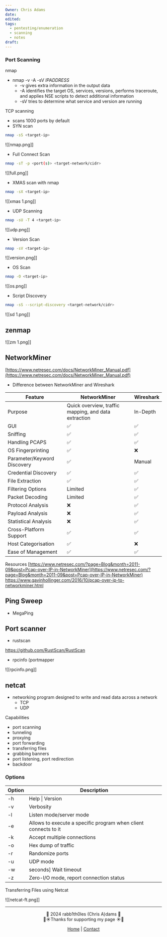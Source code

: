 ```yaml
---
Owner: Chris Adams
date: 
edited: 
tags:
  - pentesting/enumeration
  - scanning
  - notes
draft:
---
```

### Port Scanning

nmap
- nmap -v -A -sV _IPADDRESS_
    - -v gives extra information in the output data
    - -A identifies the target OS, services, versions, performs traceroute, and applies NSE scripts to detect additional information
    - -sV tries to determine what service and version are running

TCP scanning

- scans 1000 ports by default
- SYN scan
```bash
nmap -sS <target-ip>
```
![[nmap.png]]

 - Full Connect Scan
```bash
nmap -sT -p <port(s)> <target-network/cidr>
```
 ![[full.png]]
 
- XMAS scan with nmap
```bash
nmap -sX <target-ip>
```
![[xmas 1.png]]

- UDP Scanning
```bash
nmap -sU -T 4 <target-ip>
```
![[udp.png]]

 - Version Scan
```bash
nmap -sV <target-ip>
```

![[version.png]]

 - OS Scan
```bash
nmap -O <target-ip>
```

![[os.png]]
 
- Script Discovery
```bash
nmap -sS --script-discovery <target-network/cidr>
```

![[sd 1.png]]
## zenmap
![[zm 1.png]]
## NetworkMiner

[https://www.netresec.com/docs/NetworkMiner_Manual.pdf](https://www.netresec.com/docs/NetworkMiner_Manual.pdf)

- Difference between NetworkMiner and Wireshark

| Feature                     | **NetworkMiner**                                     | Wireshark |
| --------------------------- | ---------------------------------------------------- | --------- |
| Purpose                     | Quick overview, traffic mapping, and data extraction | In-Depth  |
| GUI                         | ✅                                                    | ✅         |
| Sniffing                    | ✅                                                    | ✅         |
| Handling PCAPS              | ✅                                                    | ✅         |
| OS Fingerprinting           | ✅                                                    | ❌         |
| Parameter/Keyword Discovery | ✅                                                    | Manual    |
| Credential Discovery        | ✅                                                    | ✅         |
| File Extraction             | ✅                                                    | ✅         |
| Filtering Options           | Limited                                              | ✅         |
| Packet Decoding             | Limited                                              | ✅         |
| Protocol Analysis           | ❌                                                    | ✅         |
| Payload Analysis            | ❌                                                    | ✅         |
| Statistical Analysis        | ❌                                                    | ✅         |
| Cross-Platform Support      | ✅                                                    | ✅         |
| Host Categorisation         | ✅                                                    | ❌         |
| Ease of Management          | ✅                                                    | ✅         |

Resources
[https://www.netresec.com/?page=Blog&month=2011-09&post=Pcap-over-IP-in-NetworkMiner](https://www.netresec.com/?page=Blog&month=2011-09&post=Pcap-over-IP-in-NetworkMiner)  
https://www.gavinhollinger.com/2016/10/pcap-over-ip-to-networkminer.html
  
## Ping Sweep
- MegaPing

## Port scanner
- rustscan

 https://github.com/RustScan/RustScan

- rpcinfo (portmapper

 ![[rpcinfo.png]]

## netcat

- networking program designed to write and read data across a network
    - TCP
    - UDP

Capabilities
- port scanning
- tunneling
- proxying
- port forwarding
- transferring files
- grabbing banners
- port listening, port redirection
- backdoor

### Options

| Option | Description                                                     |
| ------ | --------------------------------------------------------------- |
| -h     | Help \| Version                                                 |
| -v     | Verbosity                                                       |
| -l     | Listen mode/server mode                                         |
| -e     | Allows to execute a specific program when client connects to it |
| -k     | Accept multiple connections                                     |
| -o     | Hex dump of traffic                                             |
| -r     | Randomize ports                                                 |
| -u     | UDP mode                                                        |
| -w     | seconds] Wait timeout                                           |
| -z     | Zero-I/O mode, report connection status                         |

Transferring Files using Netcat

![[netcat-ft.png]]

---
<div style="text-align: center;">
	<div class="gradient-text">👾 2024 rabb1th0les (Chris A)dams 👾</div> 
	🌴☀Thanks for supporting my page ☀🌴
	<nav>
		<ul style="list-style: none; padding: 0;">
			<div style="text-align: center;">
				<li><a href="index.html">Home</a> | <a href="Contact.html">Contact</a></li>
			</div>
		</ul>
	</nav>	
</div>